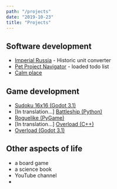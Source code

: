 ```yaml
---
path: "/projects"
date: "2019-10-23"
title: "Projects"
---
```


## Software development

- [Imperial Russia](/projects/imperial-russia) - Historic unit converter
- [Pet Project Navigator](/projects/pet-project-navigator) - loaded todo list
- [Calm place](/projects/calm-place)


## Game development

- [Sudoku 16x16 (Godot 3.1)](/gamedev/sudoku-16x16)
- [In translation...] [Battleship (Python)](/gamedev/battleship)
- [Roguelike (PyGame)](/gamedev/pyroguelike)
- [In translation...] [Overload (C++)](/gamedev/overload-game)
- [Overload (Godot 3.1)](/gamedev/overload-godot)


## Other aspects of life

- a board game
- a science book
- YouTube channel
- 